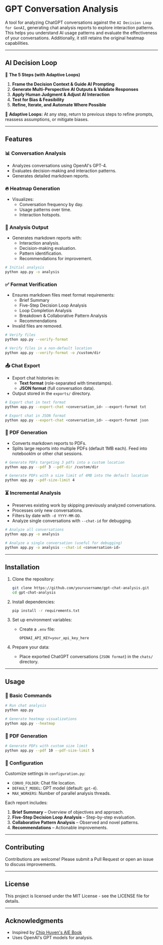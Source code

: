 # GPT Conversation Analysis

A tool for analyzing ChatGPT conversations against the `AI Decision Loop for GenAI`, generating chat analysis reports to explore interaction patterns. This helps you understand AI usage patterns and evaluate the effectiveness of your conversations. Additionally, it still retains the original heatmap capabilities.

---

## AI Decision Loop

🚀 **The 5 Steps (with Adaptive Loops)**
1. **Frame the Decision Context & Guide AI Prompting**
2. **Generate Multi-Perspective AI Outputs & Validate Responses**
3. **Apply Human Judgment & Adjust AI Interaction**
4. **Test for Bias & Feasibility**
5. **Refine, Iterate, and Automate Where Possible**

🔁 **Adaptive Loops:** At any step, return to previous steps to refine prompts, reassess assumptions, or mitigate biases.

---

## Features

### 📊 Conversation Analysis
- Analyzes conversations using OpenAI's GPT-4.
- Evaluates decision-making and interaction patterns.
- Generates detailed markdown reports.

### 🔥 Heatmap Generation
- Visualizes:
  - Conversation frequency by day.
  - Usage patterns over time.
  - Interaction hotspots.

### 📝 Analysis Output
- Generates markdown reports with:
  - Interaction analysis.
  - Decision-making evaluation.
  - Pattern identification.
  - Recommendations for improvement.

```bash
# Initial analysis
python app.py -o analysis
```

### ✅ Format Verification
- Ensures markdown files meet format requirements:
  - Brief Summary
  - Five-Step Decision Loop Analysis
  - Loop Completion Analysis
  - Breakdown & Collaborative Pattern Analysis
  - Recommendations
- Invalid files are removed.

```bash
# Verify files
python app.py --verify-format

# Verify files in a non-default location
python app.py --verify-format -o /custom/dir
```

### 📤 Chat Export
- Export chat histories in:
  - **Text format** (role-separated with timestamps).
  - **JSON format** (full conversation data).
- Output stored in the `exports/` directory.

```bash
# Export chat in text format
python app.py --export-chat <conversation_id> --export-format txt

# Export chat in JSON format
python app.py --export-chat <conversation_id> --export-format json
```

### 📄 PDF Generation
- Converts markdown reports to PDFs.
- Splits large reports into multiple PDFs (default 1MB each). Feed into notebooklm or other chat sessions.

```bash
# Generate PDFs targeting 3 pdfs into a custom location
python app.py --pdf 3 --pdf-dir /custom/dir

# Generate PDFs with a size limit of 4MB into the default location
python app.py --pdf-size-limit 4
```

### ⏳ Incremental Analysis
- Preserves existing work by skipping previously analyzed conversations.
- Processes only new conversations.
- Filters by date with `-d YYYY-MM-DD`.
- Analyze single conversations with `--chat-id` for debugging.

```bash
# Analyze all conversations
python app.py -o analysis

# Analyze a single conversation (useful for debugging)
python app.py -o analysis --chat-id <conversation-id>
```

---

## Installation

1. Clone the repository:
   ```bash
   git clone https://github.com/yourusername/gpt-chat-analysis.git
   cd gpt-chat-analysis
   ```

2. Install dependencies:
   ```bash
   pip install -r requirements.txt
   ```

3. Set up environment variables:
   - Create a `.env` file:
     ```env
     OPENAI_API_KEY=your_api_key_here
     ```

4. Prepare your data:
   - Place exported ChatGPT conversations (`JSON format`) in the `chats/` directory.

---

## Usage

### 🚀 Basic Commands
```bash
# Run chat analysis
python app.py

# Generate heatmap visualizations
python app.py --heatmap
```

### 📄 PDF Generation
```bash
# Generate PDFs with custom size limit
python app.py --pdf 10 --pdf-size-limit 5
```

### 🔧 Configuration
Customize settings in `configuration.py`:
- `CONVO_FOLDER`: Chat file location.
- `DEFAULT_MODEL`: GPT model (default: `gpt-4`).
- `MAX_WORKERS`: Number of parallel analysis threads.

Each report includes:
1. **Brief Summary** – Overview of objectives and approach.
2. **Five-Step Decision Loop Analysis** – Step-by-step evaluation.
3. **Collaborative Pattern Analysis** – Observed and novel patterns.
4. **Recommendations** – Actionable improvements.

---

## Contributing

Contributions are welcome! Please submit a Pull Request or open an issue to discuss improvements.

---

## License

This project is licensed under the MIT License - see the LICENSE file for details.

---

## Acknowledgments

- Inspired by [Chip Huyen's AIE Book](https://github.com/chiphuyen/aie-book)
- Uses OpenAI's GPT models for analysis.

